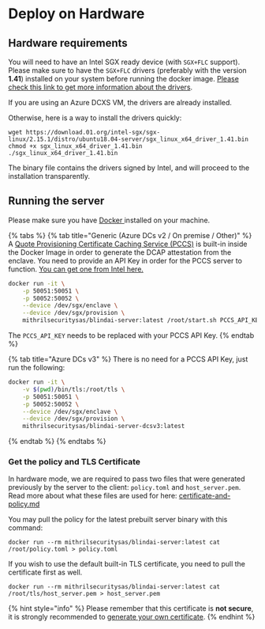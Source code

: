 # Deploy on Hardware

## Hardware requirements

You will need to have an Intel SGX ready device (with `SGX+FLC` support). Please make sure to have the `SGX+FLC` drivers (preferably with the version **1.41**) installed on your system before running the docker image. [Please check this link to get more information about the drivers](https://github.com/intel/SGXDataCenterAttestationPrimitives/tree/master/driver/linux).

If you are using an Azure DCXS VM, the drivers are already installed.

Otherwise, here is a way to install the drivers quickly:

```
wget https://download.01.org/intel-sgx/sgx-linux/2.15.1/distro/ubuntu18.04-server/sgx_linux_x64_driver_1.41.bin
chmod +x sgx_linux_x64_driver_1.41.bin
./sgx_linux_x64_driver_1.41.bin
```

The binary file contains the drivers signed by Intel, and will proceed to the installation transparently.

## Running the server

Please make sure you have [Docker ](https://docs.docker.com/get-docker/)installed on your machine.

{% tabs %}
{% tab title="Generic (Azure DCs v2 / On premise / Other)" %}
A [Quote Provisioning Certificate Caching Service (PCCS)](https://github.com/intel/SGXDataCenterAttestationPrimitives/blob/master/QuoteGeneration/pccs/README.md) is built-in inside the Docker Image in order to generate the DCAP attestation from the enclave. You need to provide an API Key in order for the PCCS server to function. [You can get one from Intel here.](https://api.portal.trustedservices.intel.com/provisioning-certification)

```bash
docker run -it \
    -p 50051:50051 \
    -p 50052:50052 \
    --device /dev/sgx/enclave \
    --device /dev/sgx/provision \
    mithrilsecuritysas/blindai-server:latest /root/start.sh PCCS_API_KEY
```

The `PCCS_API_KEY` needs to be replaced with your PCCS API Key.
{% endtab %}

{% tab title="Azure DCs v3" %}
There is no need for a PCCS API Key, just run the following:

```bash
docker run -it \
    -v $(pwd)/bin/tls:/root/tls \
    -p 50051:50051 \
    -p 50052:50052 \
    --device /dev/sgx/enclave \
    --device /dev/sgx/provision \
    mithrilsecuritysas/blindai-server-dcsv3:latest
```
{% endtab %}
{% endtabs %}

### Get the policy and TLS Certificate

In hardware mode, we are required to pass two files that were generated previously by the server to the client: `policy.toml` and `host_server.pem`. Read more about what these files are used for here: [certificate-and-policy.md](../advanced/certificate-and-policy.md "mention")

You may pull the policy for the latest prebuilt server binary with this command:

```
docker run --rm mithrilsecuritysas/blindai-server:latest cat /root/policy.toml > policy.toml
```

If you wish to use the default built-in TLS certificate, you need to pull the certificate first as well.

```
docker run --rm mithrilsecuritysas/blindai-server:latest cat /root/tls/host_server.pem > host_server.pem
```

{% hint style="info" %}
Please remember that this certificate is **not secure**, it is strongly recommended to [generate your own certificate](../advanced/certificate-and-policy.md#inject-your-own-tls-certificate-to-blindai).
{% endhint %}
